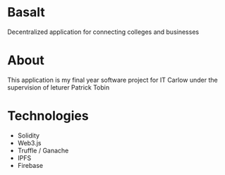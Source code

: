 # Basalt
Decentralized application for connecting colleges and businesses

# About
This application is my final year software project for IT Carlow under the supervision of leturer Patrick Tobin


# Technologies
- Solidity
- Web3.js
- Truffle / Ganache
- IPFS
- Firebase
